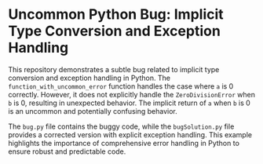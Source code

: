 # Uncommon Python Bug: Implicit Type Conversion and Exception Handling

This repository demonstrates a subtle bug related to implicit type conversion and exception handling in Python. The `function_with_uncommon_error` function handles the case where `a` is 0 correctly. However, it does not explicitly handle the `ZeroDivisionError` when `b` is 0, resulting in unexpected behavior. The implicit return of `a` when `b` is 0 is an uncommon and potentially confusing behavior.

The `bug.py` file contains the buggy code, while the `bugSolution.py` file provides a corrected version with explicit exception handling. This example highlights the importance of comprehensive error handling in Python to ensure robust and predictable code.